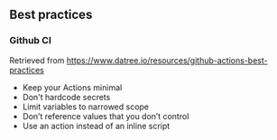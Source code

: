 ## Best practices 
### Github CI 

Retrieved from https://www.datree.io/resources/github-actions-best-practices


- Keep your Actions minimal
- Don't hardcode secrets
- Limit variables to narrowed scope
- Don’t reference values that you don’t control
- Use an action instead of an inline script